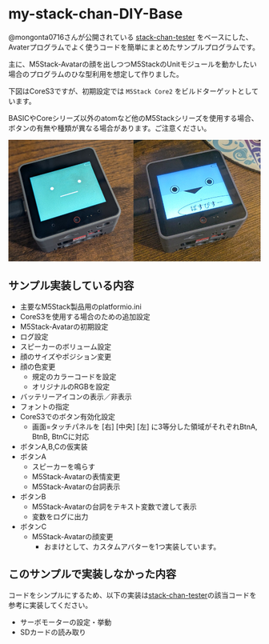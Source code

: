# my-stack-chan-DIY-Base

@mongonta0716さんが公開されている
[stack-chan-tester](https://github.com/mongonta0716/stack-chan-tester)
をベースにした、Avaterプログラムでよく使うコードを簡単にまとめたサンプルプログラムです。

主に、M5Stack-Avatarの顔を出しつつM5StackのUnitモジュールを動かしたい場合のプログラムのひな型利用を想定して作りました。

下図はCoreS3ですが、初期設定では `M5Stack Core2` をビルドターゲットとしています。

BASICやCoreシリーズ以外のatomなど他のM5Stackシリーズを使用する場合、ボタンの有無や種類が異なる場合があります。ご注意ください。

![実行イメージ](img/diy.jpg)

## サンプル実装している内容

- 主要なM5Stack製品用のplatformio.ini
- CoreS3を使用する場合のための追加設定
- M5Stack-Avatarの初期設定
- ログ設定
- スピーカーのボリューム設定
- 顔のサイズやポジション変更
- 顔の色変更
  - 規定のカラーコードを設定
  - オリジナルのRGBを設定
- バッテリーアイコンの表示／非表示
- フォントの指定
- CoreS3でのボタン有効化設定
  - 画面=タッチパネルを [右] [中央] [左] に3等分した領域がそれぞれBtnA, BtnB, BtnCに対応
- ボタンA,B,Cの仮実装
- ボタンA
  - スピーカーを鳴らす
  - M5Stack-Avatarの表情変更
  - M5Stack-Avatarの台詞表示
- ボタンB
  - M5Stack-Avatarの台詞をテキスト変数で渡して表示
  - 変数をログに出力
- ボタンC
  - M5Stack-Avatarの顔変更
    - おまけとして、カスタムアバターを1つ実装しています。

## このサンプルで実装しなかった内容

コードをシンプルにするため、以下の実装は[stack-chan-tester](https://github.com/mongonta0716/stack-chan-tester)の該当コードを参考に実装してください。

- サーボモーターの設定・挙動
- SDカードの読み取り
